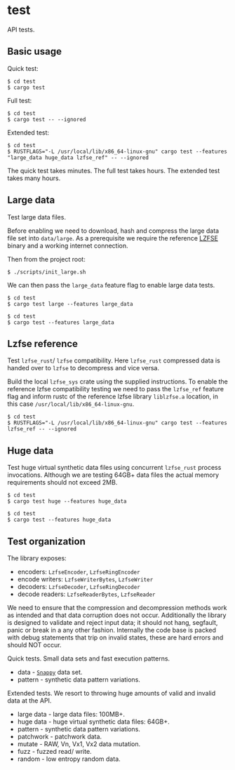 # test

API tests.

## Basic usage

Quick test:
```
$ cd test
$ cargo test
```

Full test:
```
$ cd test
$ cargo test -- --ignored
```

Extended test:
```
$ cd test
$ RUSTFLAGS="-L /usr/local/lib/x86_64-linux-gnu" cargo test --features "large_data huge_data lzfse_ref" -- --ignored 
```


The quick test takes minutes. The full test takes hours. The extended test takes many hours.

## Large data

Test large data files.

Before enabling we need to download, hash and compress the large data file set into `data/large`. As a prerequisite we require the reference [LZFSE](https://github.com/lzfse/lzfse) binary and a working internet connection.

Then from the project root:
```
$ ./scripts/init_large.sh

```

We can then pass the `large_data` feature flag to enable large data tests.

```
$ cd test
$ cargo test large --features large_data
```
```
$ cd test
$ cargo test --features large_data
```

## Lzfse reference

Test `lzfse_rust`/ `lzfse` compatibility. Here `lzfse_rust` compressed data is handed over to `lzfse` to decompress and vice versa.

Build the local `lzfse_sys` crate using the supplied instructions. To enable the reference lzfse compatibility testing we need to pass the `lzfse_ref` feature flag and inform rustc of the reference lzfse library `liblzfse.a` location, in this case `/usr/local/lib/x86_64-linux-gnu`.

```
$ cd test
$ RUSTFLAGS="-L /usr/local/lib/x86_64-linux-gnu" cargo test --features lzfse_ref -- --ignored
```

## Huge data

Test huge virtual synthetic data files using concurrent `lzfse_rust` process invocations.
Although we are testing 64GB+ data files the actual memory requirements should not exceed 2MB.

```
$ cd test
$ cargo test huge --features huge_data
```

```
$ cd test
$ cargo test --features huge_data
```

## Test organization

The library exposes:
* encoders: `LzfseEncoder`, `LzfseRingEncoder`
* encode writers: `LzfseWriterBytes`, `LzfseWriter`
* decoders: `LzfseDecoder`, `LzfseRingDecoder`
* decode readers: `LzfseReaderBytes`, `LzfseReader`

We need to ensure that the compression and decompression methods work as intended and that data corruption does not occur.
Additionally the library is designed to validate and reject input data; it should not hang, segfault, panic or break in a any other fashion.
Internally the code base is packed with debug statements that trip on invalid states, these are hard errors and should NOT occur.

Quick tests.
Small data sets and fast execution patterns.

* data - [`Snappy`](https://google.github.io/snappy/) data set.
* pattern - synthetic data pattern variations.

Extended tests.
We resort to throwing huge amounts of valid and invalid data at the API.

* large data - large data files: 100MB+.
* huge data - huge virtual synthetic data files: 64GB+.
* pattern - synthetic data pattern variations.
* patchwork - patchwork data.
* mutate - RAW, Vn, Vx1, Vx2 data mutation.
* fuzz - fuzzed read/ write.
* random - low entropy random data.